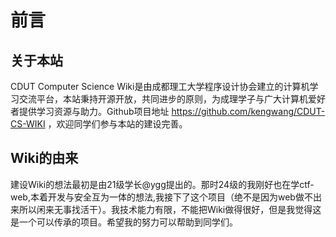 # 前言
## 关于本站
CDUT Computer Science Wiki是由成都理工大学程序设计协会建立的计算机学习交流平台，本站秉持开源开放，共同进步的原则，为成理学子与广大计算机爱好者提供学习资源与助力。Github项目地址 https://github.com/kengwang/CDUT-CS-WIKI ，欢迎同学们参与本站的建设完善。

## Wiki的由来
建设Wiki的想法最初是由21级学长@ygg提出的。那时24级的我刚好也在学ctf-web,本着开发与安全互为一体的想法,我接下了这个项目（绝不是因为web做不出来所以闲来无事找活干）。我技术能力有限，不能把Wiki做得很好，但是我觉得这是一个可以传承的项目。希望我的努力可以帮助到同学们。